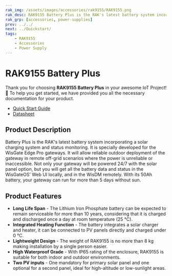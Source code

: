 ```yaml
---
rak_img: /assets/images/accessories/rak9155/RAK9155.png
rak_desc: RAK9155 Battery Plus is the RAK's latest battery system incorporating a solar charging system and status monitoring.
rak_grp: [accessories, power-supplies]
prev: ../../
next: ../Quickstart/
tags: 
    - RAK9155
    - Accessories
    - Power Supply
---
```



# RAK9155 Battery Plus

Thank you for choosing **RAK9155 Battery Plus** in your awesome IoT Project! 🎉 To help you get started, we have provided you all the necessary documentation for your product.

* [Quick Start Guide](../Quickstart/)
* [Datasheet](../Datasheet/)

## Product Description 

Battery Plus is the RAK's latest battery system incorporating a solar charging system and status monitoring. It is specially developed for the WisGate Edge Pro gateways. It will allow reliable outdoor deployment of the gateway in remote off-grid scenarios where the power is unreliable or inaccessible. Not only your gateway will be powered 24/7 with the solar panel option, but you will get all the battery data and status in the WisGateOS’ Web UI locally, and in the WisDM remotely. With its 50Ah battery, your gateway can run for more than 5 days without sun.

## Product Features

- **Long Life Span** - The Lithium Iron Phosphate battery can be expected to remain serviceable for more than 10 years, considering that it is charged and discharged once a day at room temperature (25 °C).  
- **Integrated Heating Function** - The battery integrates a solar charger and heater, it can be connected to PV panels directly and charged under 0 °C. 
- **Lightweight Design** - The weight of RAK9155 is no more than 8 kg making installation by a single person easier. 
- **High Waterproof Grade** - With IP65 rating of the enclosure, RAK9155 is suitable for both indoor and outdoor environments.
- **Two PV inputs** - One mandatory for primary solar panel and one optional for a second panel, ideal for high-altitude or low-sunlight areas.

